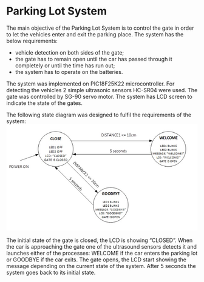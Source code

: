 # Parking Lot System

The main objective of the Parking Lot System is to control the gate in order to let the vehicles enter and exit the parking place. The system has the below requirements:

-	vehicle detection on both sides of the gate;
-	the gate has to remain open until the car has passed through it completely or until the time has run out;
-	the system has to operate on the batteries.

The system was implemented on PIC18F25K22 microcontroller. For detecting the vehicles 2 simple ultrasonic sensors HC-SR04 were used. The gate was controlled by SG-90 servo motor. The system has LCD screen to indicate the state of the gates.

The following state diagram was designed to fulfil the requirements of the system:
![state diagram](https://github.com/Anna-Little-Bird/Parking-Lot-System/blob/master/Photos/State%20Diagram.jpg)

The initial state of the gate is closed, the LCD is showing “CLOSED”. When the car is approaching the gate one of the ultrasound sensors detects it and launches either of the processes: WELCOME if the car enters the parking lot or GOODBYE if the car exits. The gate opens, the LCD start showing the message depending on the current state of the system. After 5 seconds the system goes back to its initial state.
